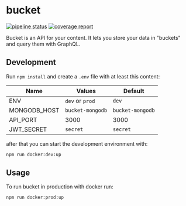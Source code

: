 # bucket

[![pipeline status](https://gitlab.com/simonbreiter/bucket/badges/master/pipeline.svg)](https://gitlab.com/simonbreiter/bucket/commits/master)
[![coverage report](https://gitlab.com/simonbreiter/bucket/badges/master/coverage.svg)](https://gitlab.com/simonbreiter/bucket/commits/master)

Bucket is an API for your content. It lets you store your data in "buckets" and query them with GraphQL.

## Development

Run `npm install` and create a `.env` file with at least this content:

| Name     | Values            | Default |
| -------- | ----------------- | ------- |
| ENV      | `dev` or `prod`   | `dev`  |
| MONGODB_HOST | `bucket-mongodb` | `bucket-mongodb` |
| API_PORT | 3000 | 3000 |
| JWT_SECRET | `secret` | `secret` |

after that you can start the development environment with:

```bash
npm run docker:dev:up
```

## Usage

To run bucket in production with docker run:
```bash
npm run docker:prod:up
```
